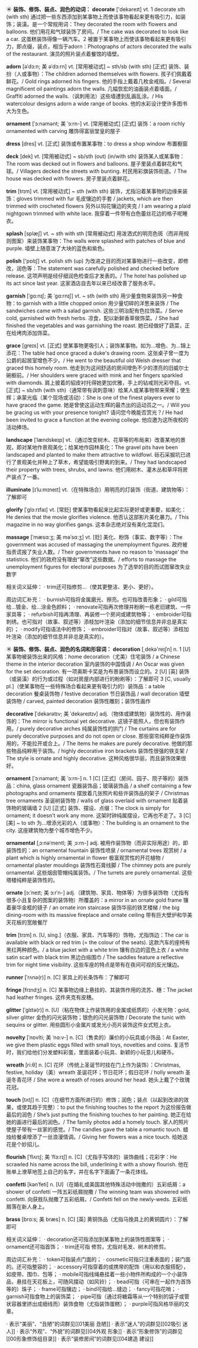 ☀ <span class="category">**装饰、修饰、装点、润色的动词：**</span>
<span class="vocabulary">**decorate**</span> ['dekəreɪt] 
<span class="definition">vt. 1 decorate sth (with sth) 通过把一些东西添加到某事物上而使该事物看起来更有吸引力，如装饰；装潢。是一个常规用词：</span>They decorated the room with flowers and balloons. 他们用花和气球装饰了房间。/ The cake was decorated to look like a car. 这蛋糕装饰得像一辆汽车。<span class="definition">2 被置于某事物上而使该事物看起来更有吸引力，即点缀，装点，相当于adorn：</span>Photographs of actors decorated the walls of the restaurant. 演员的照片装点着餐馆的墙壁。
           
<span class="vocabulary">**adorn**</span> [əˈdɔ:n; 美 əˈdɔ:rn]
<span class="definition">vt. [常用被动式] ~ sth/sb (with sth) [正式] 装饰、装扮（人或事物）：</span>The children adorned themselves with flowers. 孩子们佩戴着鲜花。/ Gold rings adorned his fingers. 他的手指上戴着几枚金戒指。/ Several magnificent oil paintings adorn the walls. 几幅恢宏的油画装点着墙面。/ Graffiti adorned the walls.（讽刺用法）这些墙遭到乱画乱涂。/ His watercolour designs adorn a wide range of books. 他的水彩设计使许多图书大为生色。
           
<span class="vocabulary">**ornament**</span> [ˈɔ:nəmənt; 美 ˈɔ:rn-]
<span class="definition">vt. [常用被动式] [正式] 装饰：</span>a room richly ornamented with carving 雕饰得富丽堂皇的屋子

<span class="vocabulary">**dress**</span> [dres] 
<span class="definition">vt. [正式] 装饰或布置某事物：</span>to dress a shop window 布置橱窗
           
<span class="vocabulary">**deck**</span> [dek]
<span class="definition">vt. [常用被动式] ~ sb/sth (out) (in/with sth) 装饰某人或某事物：</span>The room was decked out in flowers and balloons. 屋子里装点着鲜花和气球。/ Villagers decked the streets with bunting. 村民用彩旗装饰街道。/ The house was decked with flowers. 房子里装点着鲜花。
           
<span class="vocabulary">**trim**</span> [trɪm]
<span class="definition">vt. [常用被动式] ~ sth (with sth) 装饰，尤指沿着某事物的边缘来装饰：</span>gloves trimmed with fur 毛皮镶边的手套 / jackets, which are then trimmed with crocheted flowers 另外以钩花镶边的夹克 / I am wearing a plaid nightgown trimmed with white lace. 我穿着一件带有白色蕾丝花边的格子呢睡衣。
           
<span class="vocabulary">**splash**</span> [splæʃ]
<span class="definition">vt. ~ sth with sth [常用被动式] 用泼洒式的明亮色斑（而非用规则图案）来装饰某事物：</span>The walls were splashed with patches of blue and purple. 墙壁上随意泼了大块的蓝色和紫色。

<span class="vocabulary">**polish**</span> ['pɒlɪʃ] 
<span class="definition">vt. polish sth (up) 为改进之目的而对某事物进行一些改变，即修改，润色等：</span>The statement was carefully polished and checked before release. 这项声明是经仔细润色检查后才发表的。/ The hotel has polished up its act since last year. 这家酒店自去年以来已经改善了服务水平。
           
<span class="vocabulary">**garnish**</span> [ˈgɑ:nɪʃ; 美 ˈgɑ:rnɪʃ]
<span class="definition">vt. ~ sth (with sth) 用少量食物来装饰另一种食物：</span>to garnish with a little chopped onion 用少量切碎的洋葱来装饰 / The sandwiches came with a salad garnish. 这些三明治配有色拉饰菜。/ Serve cold, garnished with fresh herbs. 凉食，配以新鲜香草做饰菜。/ She had finished the vegetables and was garnishing the roast. 她已经做好了蔬菜，正在给烤肉添加饰菜。
           
<span class="vocabulary">**grace**</span> [greɪs]
<span class="definition">vt. [正式] 使某事物更吸引人；装饰某事物。如为…增色、为…锦上添花：</span>The table had once graced a duke's drawing room. 这张桌子曾一度为公爵的起居室增色不少。/ He went to the beautiful old Welsh dresser that graced this homely room. 他走到为这间舒适的房间增色不少的漂亮的旧威尔士碗橱前。/ Her shoulders were graced with mink and her fingers sparkled with diamonds. 肩上披着的貂皮衬托得她更加优雅，手上的钻戒则光彩夺目。<span class="definition">vt. [正式] ~ sb/sth (with sth)（通常带有讽刺意味）给某人或某事物带来荣耀；使生辉；承蒙光临（某个现场或活动）：</span>She is one of the finest players ever to have graced the game. 她是曾使这运动生辉的最杰出的运动员之一。/ Will you be gracing us with your presence tonight? 请问您今晚能否赏光？/ He had been invited to grace a function at the evening college. 他应邀为这所夜校的活动捧场。
           
<span class="vocabulary">**landscape**</span> [ˈlændskeɪp]
<span class="definition">vt.（通过改变树木、花草等的布局来）改善某地的景观，即对某地作景观美化；给某地作园林美化：</span>The gravel pits have been landscaped and planted to make them attractive to wildfowl. 砾石采掘坑已进行了景观美化并种上了草木，希望能吸引野禽的到来。/ They had landscaped their property with trees, shrubs, and lawns. 他们用树木、灌木丛和草坪将房产装点了一番。
           
<span class="vocabulary">**illuminate**</span> [ɪˈlu:mɪneɪt]
<span class="definition">vt.（在特殊场合）用明亮的灯装饰（街道、建筑物等）：</span>了解即可

<span class="vocabulary">**glorify**</span> [ˈglɔ:rɪfaɪ]
<span class="definition">vt. [常贬] 使某事物看起来比起实际更好或更重要，如美化：</span>He denies that the movie glorifies violence. 他否认这部影片美化暴力。/ This magazine in no way glorifies gangs. 这本杂志绝对没有美化混混们。
           
<span class="vocabulary">**massage**</span> [ˈmæsɑ:ʒ; 美 məˈsɑ:ʒ]
<span class="definition">vt. [贬] 美化、粉饰（事实、数字等）：</span>The government was accused of massaging the unemployment figures. 政府被指责谎报了失业人数。/ Their governments have no reason to 'massage' the statistics. 他们的政府没有理由“窜改”这些数据。/ efforts to massage the unemployment figures for electoral purposes 为了选举的目的而试图窜改失业数字

相关词义延伸：
· trim还可指修剪…（使其更整洁、更小、更好）。

周边词汇补充：
· burnish可指将金属磨光、擦亮。也可指改善形象；
· gild可指给…镀金、给…涂金色颜料；
· renovate可指再次修理并粉刷一栋老旧建筑、一件家具等；
· refurbish可指再清理、再装修一个房间或建筑物等；
· embroider可指刺绣。也可指对（故事、叙述等）添枝加叶渲染（添加的细节信息并非总是真实的）；
· modify可指语法中的修饰；
· embroider可指对（故事、叙述等）添枝加叶渲染（添加的细节信息并非总是真实的）。

☀ <span class="category">**装饰、修饰、装点、润色的名词和形容词：**</span>
<span class="vocabulary">**decoration**</span> [͵dekə'reɪʃn] 
<span class="definition">n. 1 [U] 某事物被装饰出来的风格：</span>home decoration（尤美）住宅装饰 / a Chinese theme in the interior decoration 室内装饰的中国情调 / An Oscar was given for the set decoration. 有一项奥斯卡奖是为布景装饰而设立的。<span class="definition">2 [U] [英] 装饰（或装潢）的行为或过程（如对房屋内部进行的粉刷等）：</span>了解即可 <span class="definition">3 [C, usually pl.]（使某事物在一些特殊场合看起来更有吸引力的）装饰品：</span>a table decoration 餐桌装饰物 / festive decoration 节日装饰品 / wall decoration 墙壁装饰物 / carved, painted decoration 装饰性雕刻；装饰性画作
           
<span class="vocabulary">**decorative**</span> [ˈdekərətɪv; 美 ˈdekəreɪtɪv]
<span class="definition">adj.（物体或建筑物）装饰性的、用作装饰的：</span>The mirror is functional yet decorative. 这镜子能照人，但也有装饰作用。/ purely decorative arches 纯属装饰性的拱门 / The curtains are for purely decorative purposes and do not open or close. 那些窗帘纯粹是作装饰用的，不能拉开或合上。/ The items he makes are purely decorative. 他做的那些物品纯粹用于装饰。/ highly decorative iron brackets 装饰性很强的铁支架 / The style is ornate and highly decorative. 这种风格很华丽，而且装饰效果很好。
           
<span class="vocabulary">**ornament**</span> [ˈɔ:nəmənt; 美 ˈɔ:rn-]
<span class="definition">n. 1 [C] [正式]（房间、园子、院子等的）装饰品：</span>china, glass ornament 瓷器装饰品；玻璃装饰品 / a shelf containing a few photographs and ornaments 摆放着几张照片和些许装饰品的架子 / Christmas tree ornaments 圣诞树装饰物 / walls of glass overlaid with ornament 贴着装饰物的玻璃墙 <span class="definition">2 [U] [正式] 装饰、摆设、点缀：</span>The clock is simply for ornament; it doesn't work any more. 这架时钟纯属摆设，它再也不走了。<span class="definition">3 [C] [美] ~ to sth 为…增添光彩的人（或事物）：</span>The building is an ornament to the city. 这座建筑物为整个城市增色不少。
                      
<span class="vocabulary">**ornamental**</span> [ˌɔ:nəˈmentl; 美 ˌɔ:rn-]
<span class="definition">adj. 被用作装饰物（而非实际用途）的，即装饰性的：</span>an ornamental fountain 装饰性喷泉 / ornamental trees 观赏树 / a plant which is highly ornamental in flower 极富观赏性的开花植物 / ornamental plaster mouldings 装饰性石膏线脚 / The chimney pots are purely ornamental. 这些烟囱管帽纯属装饰。/ The turrets are purely ornamental. 这些塔楼纯粹是装饰性的。

<span class="vocabulary">**ornate**</span> [ɔ:ˈneɪt; 美 ɔ:rˈn-]
<span class="definition">adj.（建筑物、家具、物体等）为很多装饰物（尤指有很多小且复杂的图案的装饰物）所覆盖的：</span>a mirror in an ornate gold frame 镶着豪华金框的镜子 / an ornate iron staircase 装饰华丽的铁艺楼梯 / the big dining-room with its massive fireplace and ornate ceiling 带有巨大壁炉和华美天花板的宽敞餐厅

<span class="vocabulary">**trim**</span> [trɪm]
<span class="definition">n. [U, sing.]（衣服、家具、汽车等的）饰物，尤指饰边：</span>The car is available with black or red trim (= the colour of the seats). 这款汽车的座椅有黑红两种颜色。/ a blue jacket with a white trim 镶有白边的蓝色上衣 / a white satin scarf with black trim 黑边白缎围巾 / The saddles feature a reflective trim for night time visibility. 这些车座的特点是带有在夜间可视的反光镶边。

<span class="vocabulary">**runner**</span> [ˈrʌnə(r)]
<span class="definition">n. [C] 家具上的长条饰布：</span>了解即可          

<span class="vocabulary">**fringe**</span> [frɪndʒ]
<span class="definition">n. [C] 某事物边缘上悬挂的、其装饰作用的流苏、穗：</span>The jacket had leather fringes. 这件夹克有皮穗。
                      
<span class="vocabulary">**glitter**</span> [ˈglɪtə(r)]
<span class="definition">n. [U]（粘在物体上作装饰用的金属或纸质的）小发光物：</span>gold, silver glitter 金色的闪光装饰物；银色的闪光装饰物 / Decorate the tunic with sequins or glitter. 用些圆形小金属片或发光小亮片装饰这件女式短上衣。
         
<span class="vocabulary">**novelty**</span> [ˈnɒvlti; 美 ˈnɑ:v-]
<span class="definition">n. [C]（售卖的）廉价的小玩具或小饰品：</span>At Easter, we give them plastic eggs filled with small toys, novelties and coins. 复活节时，我们给他们分发塑料彩蛋，里面装着小玩具、新颖的小玩意儿和硬币。

<span class="vocabulary">**wreath**</span> [ri:θ]
<span class="definition">n. [C] 花环（传统上圣诞节时挂在门上作为装饰）：</span>Christmas, festive, holiday（美）wreath 圣诞花环；节日花环；假日花环 / holly wreath 圣诞冬青花环 / She wore a wreath of roses around her head. 她头上戴了个玫瑰花冠。

<span class="vocabulary">**touch**</span> [tʌtʃ] 
<span class="definition">n. [C]（在细节方面所进行的）修饰；润色；装点（以起到改进的效果，或使其趋于完整）：</span>to put the finishing touches to the report 为这份报告做最后的润色 / She’s just putting the finishing touches to her painting. 她正在给她的画进行最后的润色。/ The family photos add a homely touch. 家人的照片使屋子带有一丝家的感觉。/ The candles gave the table a romantic touch. 蜡烛给餐桌增添了一丝浪漫情调。/ Giving her flowers was a nice touch. 给她送花是个妙招儿。
           
<span class="vocabulary">**flourish**</span> [ˈflʌrɪʃ; 美 ˈflɜ:rɪʃ]
<span class="definition">n. [C]（尤指手写体的）装饰曲线；花彩字：</span>He scrawled his name across the bill, underlining it with a showy flourish. 他在账单上潦草地签上自己的名字，并在名字下面画了一条花体线。
                      
<span class="vocabulary">**confetti**</span> [kənˈfeti]
<span class="definition">n. [U]（在婚礼或美国其他特殊活动中抛撒的）五彩纸屑：</span>a shower of confetti 一阵五彩纸屑抛撒 / The winning team was showered with confetti. 向获胜队抛撒了五彩纸屑。/ Confetti fell on the newly-weds. 五彩纸屑落在新人身上。

<span class="vocabulary">**brass**</span> [brɑ:s; 美 bræs]
<span class="definition">n. [C] [英] 黄铜饰品（尤指马挽具上的黄铜圆片）：</span>了解即可

相关词义延伸：
· decoration还可指添加到某事物上的装饰性图案等；
· ornament还可指首饰；
· trim还可指 修剪，尤指对毛发、树木的修剪。

周边词汇补充：
· token可指装点门面的；
· cosmetic可指只注重表面的；装门面的。还可指整容的；
· accessory可指穿着的或携带的配饰（用以和衣服搭配），如皮带、围巾、包等；
· mobile可指线绳悬挂着一些小物件所构成的一个小装饰品，悬挂在天花板上，可随风摆动（如风铃）；
· bead可指（可串在一起作为首饰等的）珠子；
· frame可指镶边；
· bind可指给…缝边；
· fancy可指花哨；
· garnish可指食物上的装饰菜；
· pipe可指（通过将糖霜等从一个特别的袋子或管状容器里挤出成细线而）装饰食物（尤指装饰蛋糕）；
· purple可指风格华丽的文章。

· 表示“美丽”、“丑陋”的词群见[[01美丽 丑陋]]
· 表示“迷人”的词群见[[02吸引 迷人]]
· 表示“外观”、“外貌”的词群见[[04外观 形象]]
· 表示“形象修饰”的词群见[[00形象修饰组目录]]
· 表示“装修房间”的词群见[[04建造 建设]]
